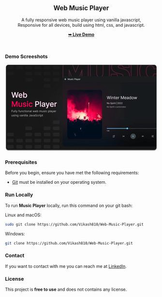 <div align="center">

  <br />
  <br />

  <h2 align="center">Web Music Player</h2>

  A fully responsive web music player using vanilla javascript, <br />Responsive for all devices, build using html, css, and javascript.

  <a href="https://vikash810.github.io/Web-Music-Player/"><strong>➥ Live Demo</strong></a>

</div>

<br />

### Demo Screeshots

![Music Player Desktop Demo](./readme-images/desktop.png "Desktop Demo")

### Prerequisites

Before you begin, ensure you have met the following requirements:

* [Git](https://git-scm.com/downloads "Download Git") must be installed on your operating system.

### Run Locally

To run **Music Player** locally, run this command on your git bash:

Linux and macOS:

```bash
sudo git clone https://github.com/Vikash810/Web-Music-Player.git
```

Windows:

```bash
git clone https://github.com/Vikash810/Web-Music-Player.git
```

### Contact

If you want to contact with me you can reach me at [LinkedIn](www.linkedin.com/in/vikash-kumar5).

### License

This project is **free to use** and does not contains any license.
